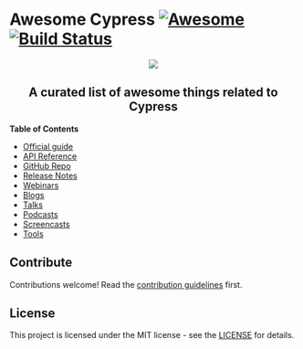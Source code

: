 # Awesome Cypress [![Awesome](https://awesome.re/badge.svg)](https://awesome.re) [![Build Status](https://travis-ci.org/brunopulis/awesome-cypress.svg?branch=master)](https://travis-ci.org/brunopulis/awesome-cypress)

<p align="center">
  <img src="https://cloud.githubusercontent.com/assets/1268976/20607953/d7ae489c-b24a-11e6-9cc4-91c6c74c5e88.png"/>
</p>

<h2 align="center">A curated list of awesome things related to Cypress</h2>

**Table of Contents**

- [Official guide](https://docs.cypress.io/guides/overview/why-cypress.html)
- [API Reference](https://docs.cypress.io/api/api/table-of-contents.html)
- [GitHub Repo](https://github.com/cypress-io/cypress)
- [Release Notes](https://github.com/cypress-io/cypress/releases)
- [Webinars](topics/webinars.md)
- [Blogs](topics/blogs.md)
- [Talks](topics/talks.md)
- [Podcasts](topics/podcasts.md)
- [Screencasts](topics/screencasts.md)
- [Tools](topics/tools.md)

## Contribute

Contributions welcome! Read the [contribution guidelines](CONTRIBUTING.md) first.

## License

This project is licensed under the MIT license - see the [LICENSE](LICENSE.md) for details.
